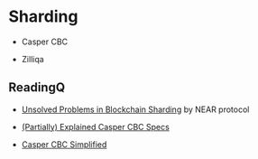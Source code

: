 # Sharding

* Casper CBC

* Zilliqa

## ReadingQ

* [Unsolved Problems in Blockchain Sharding](https://medium.com/nearprotocol/unsolved-problems-in-blockchain-sharding-2327d6517f43) by NEAR protocol

* [(Partially) Explained Casper CBC Specs](https://medium.com/@barnabe/partially-explained-casper-cbc-specs-86d055fd0628)
* [Casper CBC Simplified](https://medium.com/@aditya.asgaonkar/casper-cbc-simplified-2370922f9aa6)